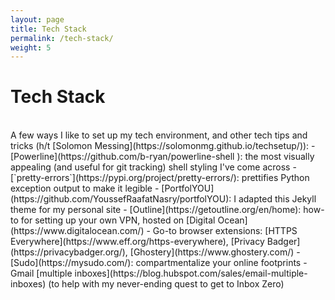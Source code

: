 ```yaml
---
layout: page
title: Tech Stack
permalink: /tech-stack/
weight: 5
---
```


# Tech Stack

<br>
A few ways I like to set up my tech environment, and other tech tips and tricks (h/t [Solomon Messing](https://solomonmg.github.io/techsetup/)):
- [Powerline](https://github.com/b-ryan/powerline-shell	): the most visually appealing (and useful for git tracking) shell styling I've come across
- [`pretty-errors`](https://pypi.org/project/pretty-errors/): prettifies Python exception output to make it legible
- [PortfolYOU](https://github.com/YoussefRaafatNasry/portfolYOU): I adapted this Jekyll theme for my personal site
- [Outline](https://getoutline.org/en/home): how-to for setting up your own VPN, hosted on [Digital Ocean](https://www.digitalocean.com/)
- Go-to browser extensions: [HTTPS Everywhere](https://www.eff.org/https-everywhere), [Privacy Badger](https://privacybadger.org/), [Ghostery](https://www.ghostery.com/) 
- [Sudo](https://mysudo.com/): compartmentalize your online footprints 
- Gmail [multiple inboxes](https://blog.hubspot.com/sales/email-multiple-inboxes) (to help with my never-ending quest to get to Inbox Zero)
